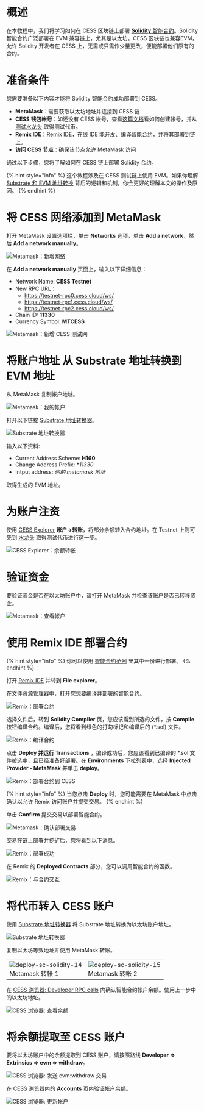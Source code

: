 # 概述

在本教程中，我们将学习如何在 CESS 区块链上部署 [**Solidity** 智能合约](https://docs.soliditylang.org/en/latest/introduction-to-smart-contracts.html)。Solidity 智能合约广泛部署在 EVM 兼容链上，尤其是以太坊。CESS 区块链也兼容EVM，允许 Solidity 开发者在 CESS 上，无需或只需作少量更改，便能部署他们原有的合约。

# 准备条件

您需要准备以下内容才能将 Solidity 智能合约成功部署到 CESS。

- **MetaMask**：需要获取以太坊地址并连接到 CESS 链
- **CESS 钱包帐号**：如还没有 CESS 帐号，查看[这篇文档](../../community/cess-account.md)看如何创建帐号，并从 [测试水龙头](../guides/testnet-faucet.md) 取得测试代币。
- **Remix IDE**[：Remix IDE](https://remix.ethereum.org/)，在线 IDE 能开发、编译智能合约，并将其部署到链上。
- **访问 CESS 节点**：确保该节点允许 MetaMask 访问

通过以下步骤，您将了解如何在 CESS 链上部署 Solidity 合约。

{% hint style="info" %}
这个教程涉及在 CESS 测试链上使用 EVM。如果你理解 [Substrate 和 EVM 地址转换](../guides/substrate-evm.md) 背后的逻辑和机制，你会更好的理解本文的操作及原因。
{% endhint %}

# 将 CESS 网络添加到 MetaMask

打开 MetaMask 设置选项栏，单击 **Networks** 选项，单击 **Add a network**，然后 **Add a network manually**。

![Metamask：新增网络](../../assets/developer/tutorials/deploy-sc-solidity/01.png)

在 **Add a network manually** 页面上，输入以下详细信息：

- Network Name: **CESS Testnet**
- New RPC URL：
   - <https://testnet-rpc0.cess.cloud/ws/>
   - <https://testnet-rpc1.cess.cloud/ws/>
   - <https://testnet-rpc2.cess.cloud/ws/>
- Chain ID: **11330**
- Currency Symbol: **MTCESS**

![Metamask：新增 CESS 测试网](../../assets/developer/tutorials/deploy-sc-solidity/02.png)

# 将账户地址 从 Substrate 地址转换到 EVM 地址

从 MetaMask 复制帐户地址。

![Metamask：我的帐户](../../assets/developer/tutorials/deploy-sc-solidity/03.png)

打开以下链接 [Substrate 地址转换器](https://hoonsubin.github.io/evm-substrate-address-converter)。

![Substrate 地址转换器](../../assets/developer/tutorials/deploy-sc-solidity/04.png)

输入以下资料:

- Current Address Scheme: **H160**
- Change Address Prefix: **11330*
- Intput address: *你的 metamask 地址*

取得生成的 EVM 地址。

# 为账户注资

使用 [CESS Explorer](https://testnet.cess.cloud/) **账户->转账**，将部分余额转入合约地址。在 Testnet 上则可先到 [水龙头](https://cess.cloud/faucet.html) 取得测试代币进行这一步。

![CESS Explorer：余额转帐](../../assets/developer/tutorials/deploy-sc-solidity/05.png)

# 验证资金

要验证资金是否在以太坊账户中，请打开 MetaMask 并检查该账户是否已转移资金。

![Metamask：查看帐户](../../assets/developer/tutorials/deploy-sc-solidity/06.png)

# 使用 Remix IDE 部署合约

{% hint style="info" %}
你可以使用 [智能合约范例](https://github.com/CESSProject/cess-course/tree/main/examples/hardhat) 里其中一份进行部署。
{% endhint %}

打开 [Remix IDE](https://remix.ethereum.org/) 并转到 **File explorer**。

在文件资源管理器中，打开您想要编译并部署的智能合约。

![Remix：部署合约](../../assets/developer/tutorials/deploy-sc-solidity/07.png)

选择文件后，转到 **Solidity Compiler** 页，您应该看到所选的文件，按 **Compile** 按钮编译合约。编译后，您将看到绿色的打勾标记和编译后的 (\*.sol) 文件。

![Remix：编译合约](../../assets/developer/tutorials/deploy-sc-solidity/08.png)

点击 **Deploy 并运行 Transactions** ，编译成功后，您应该看到已编译的 \*.sol 文件被选中，且已经准备好部署。在 **Environments** 下拉列表中，选择 **Injected Provider - MetaMask** 并单击 **deploy**。

![Remix：部署合约到 CESS](../../assets/developer/tutorials/deploy-sc-solidity/09.png)

{% hint style="info" %}
当您点击 **Deploy** 时，您可能需要在 MetaMask 中点击确认以允许 Remix 访问账户并提交交易。
{% endhint %}

单击 **Confirm** 提交交易以部署智能合约。

![Metamask：确认部署交易](../../assets/developer/tutorials/deploy-sc-solidity/10.png)

交易在链上部署并挖矿后，您将看到以下消息。

![Remix：部署成功](../../assets/developer/tutorials/deploy-sc-solidity/11.png)

在 Remix 的 **Deployed Contracts** 部分，您可以调用智能合约的函数。

![Remix：与合约交互](../../assets/developer/tutorials/deploy-sc-solidity/12.png)

# 将代币转入 CESS 账户

使用 [Substrate 地址转换器](https://hoonsubin.github.io/evm-substrate-address-converter) 将 Substrate 地址转换为以太坊账户地址。

![Substrate 地址转换器](../../assets/developer/tutorials/deploy-sc-solidity/13.png)

复制以太坊等效地址并使用 MetaMask 转账。

<table>
  <tr>
    <td>
      <img src="../../assets/developer/tutorials/deploy-sc-solidity/14.png" alt="deploy-sc-solidity-14"/>
      <br/>Metamask 转帐 1
    </td>
    <td>
      <img src="../../assets/developer/tutorials/deploy-sc-solidity/15.png" alt="deploy-sc-solidity-15"/>
      <br/>Metamask 转帐 2
    </td>
  </tr>
</table>

在 [CESS 浏览器: Developer RPC calls](https://testnet.cess.cloud/#/rpc) 内确认智能合约帐户余额。使用上一步中的以太坊地址。

![CESS 浏览器: 查看余额](../../assets/developer/tutorials/deploy-sc-solidity/16.png)

# 将余额提取至 CESS 账户

要将以太坊账户中的余额提取到 CESS 账户，请按照路线 **Developer => Extrinsics => evm => withdraw**。

![CESS 浏览器: 发送 evm:withdraw 交易](../../assets/developer/tutorials/deploy-sc-solidity/17.png)

在 CESS 浏览器内的 **Accounts** 页内验证帐户余额。

![CESS 浏览器: 更新帐户](../../assets/developer/tutorials/deploy-sc-solidity/18.png)
